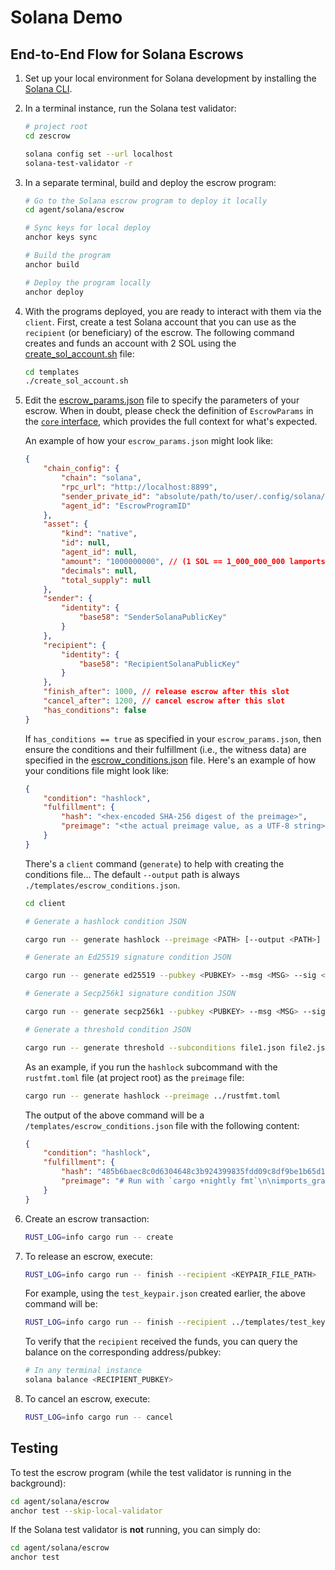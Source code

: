 # Solana Demo

## End-to-End Flow for Solana Escrows

1. Set up your local environment for Solana development by installing the [Solana CLI](https://solana.com/docs/intro/installation).

2. In a terminal instance, run the Solana test validator:

    ```sh
    # project root
    cd zescrow

    solana config set --url localhost
    solana-test-validator -r
    ```

3. In a separate terminal, build and deploy the escrow program:

    ```sh
    # Go to the Solana escrow program to deploy it locally
    cd agent/solana/escrow

    # Sync keys for local deploy
    anchor keys sync

    # Build the program
    anchor build

    # Deploy the program locally
    anchor deploy
    ```

4. With the programs deployed, you are ready to interact with them via the `client`. First, create a test Solana account that you can use as the `recipient` (or beneficiary) of the escrow. The following command creates and funds an account with 2 SOL using the [create_sol_account.sh](/templates/create_sol_account.sh) file:

    ```sh
    cd templates
    ./create_sol_account.sh
    ```

5. Edit the [escrow_params.json](/templates/escrow_params.json) file to specify the parameters of your escrow. When in doubt, please check the definition of `EscrowParams` in the [`core` interface](/core/src/interface.rs), which provides the full context for what's expected.

    An example of how your `escrow_params.json` might look like:

    ```json
    {
        "chain_config": {
            "chain": "solana",
            "rpc_url": "http://localhost:8899",
            "sender_private_id": "absolute/path/to/user/.config/solana/id.json",
            "agent_id": "EscrowProgramID"
        },
        "asset": {
            "kind": "native",
            "id": null,
            "agent_id": null,
            "amount": "1000000000", // (1 SOL == 1_000_000_000 lamports)
            "decimals": null,
            "total_supply": null
        },
        "sender": {
            "identity": {
                "base58": "SenderSolanaPublicKey"
            }
        },
        "recipient": {
            "identity": {
                "base58": "RecipientSolanaPublicKey"
            }
        },
        "finish_after": 1000, // release escrow after this slot
        "cancel_after": 1200, // cancel escrow after this slot
        "has_conditions": false
    }
    ```

    If `has_conditions == true` as specified in your `escrow_params.json`, then ensure the conditions and their fulfillment (i.e., the witness data) are specified in the [escrow_conditions.json](/templates/escrow_conditions.json) file. Here's an example of how your conditions file might look like:

    ```json
    {
        "condition": "hashlock",
        "fulfillment": {
            "hash": "<hex-encoded SHA-256 digest of the preimage>",
            "preimage": "<the actual preimage value, as a UTF-8 string>"
        }
    }
    ```

    There's a `client` command (`generate`) to help with creating the conditions file... The default `--output` path is always `./templates/escrow_conditions.json`.

    ```sh
    cd client

    # Generate a hashlock condition JSON

    cargo run -- generate hashlock --preimage <PATH> [--output <PATH>]

    # Generate an Ed25519 signature condition JSON

    cargo run -- generate ed25519 --pubkey <PUBKEY> --msg <MSG> --sig <SIG> [--output <PATH>]

    # Generate a Secp256k1 signature condition JSON

    cargo run -- generate secp256k1 --pubkey <PUBKEY> --msg <MSG> --sig <SIG> [--output <PATH>]

    # Generate a threshold condition JSON

    cargo run -- generate threshold --subconditions file1.json file2.json file3.json --threshold <N> [--output <PATH>]
    ```

    As an example, if you run the `hashlock` subcommand with the `rustfmt.toml` file (at project root) as the `preimage` file:

    ```sh
    cargo run -- generate hashlock --preimage ../rustfmt.toml
    ```

    The output of the above command will be a `/templates/escrow_conditions.json` file with the following content:

    ```json
    {
        "condition": "hashlock",
        "fulfillment": {
            "hash": "485b6baec8c0d6304648c3b924399835fdd09c8df9be1b65d169b07ded2237f9",
            "preimage": "# Run with `cargo +nightly fmt`\n\nimports_granularity = \"Module\"\ngroup_imports = \"StdExternalCrate\"\n"
        }
    }
    ```

6. Create an escrow transaction:

    ```sh
    RUST_LOG=info cargo run -- create
    ```

7. To release an escrow, execute:

    ```sh
    RUST_LOG=info cargo run -- finish --recipient <KEYPAIR_FILE_PATH>
    ```

    For example, using the `test_keypair.json` created earlier, the above command will be:

    ```sh
    RUST_LOG=info cargo run -- finish --recipient ../templates/test_keypair.json
    ```

    To verify that the `recipient` received the funds, you can query the balance on the corresponding address/pubkey:

    ```sh
    # In any terminal instance
    solana balance <RECIPIENT_PUBKEY>
    ```

8. To cancel an escrow, execute:

    ```sh
    RUST_LOG=info cargo run -- cancel
    ```

## Testing

To test the escrow program (while the test validator is running in the background):

```sh
cd agent/solana/escrow
anchor test --skip-local-validator
```

If the Solana test validator is **not** running, you can simply do:

```sh
cd agent/solana/escrow
anchor test
```
